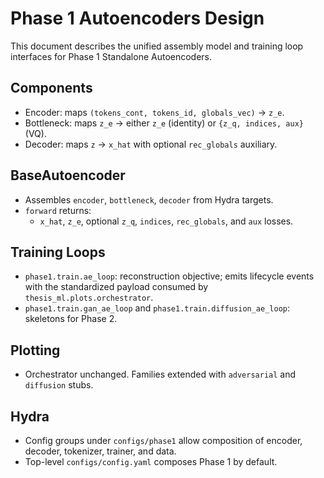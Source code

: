 # Phase 1 Autoencoders Design

This document describes the unified assembly model and training loop interfaces for Phase 1 Standalone Autoencoders.

## Components
- Encoder: maps `(tokens_cont, tokens_id, globals_vec)` -> `z_e`.
- Bottleneck: maps `z_e` -> either `z_e` (identity) or `{z_q, indices, aux}` (VQ).
- Decoder: maps `z` -> `x_hat` with optional `rec_globals` auxiliary.

## BaseAutoencoder
- Assembles `encoder`, `bottleneck`, `decoder` from Hydra targets.
- `forward` returns:
  - `x_hat`, `z_e`, optional `z_q`, `indices`, `rec_globals`, and `aux` losses.

## Training Loops
- `phase1.train.ae_loop`: reconstruction objective; emits lifecycle events with the standardized payload consumed by `thesis_ml.plots.orchestrator`.
- `phase1.train.gan_ae_loop` and `phase1.train.diffusion_ae_loop`: skeletons for Phase 2.

## Plotting
- Orchestrator unchanged. Families extended with `adversarial` and `diffusion` stubs.

## Hydra
- Config groups under `configs/phase1` allow composition of encoder, decoder, tokenizer, trainer, and data.
- Top-level `configs/config.yaml` composes Phase 1 by default.
